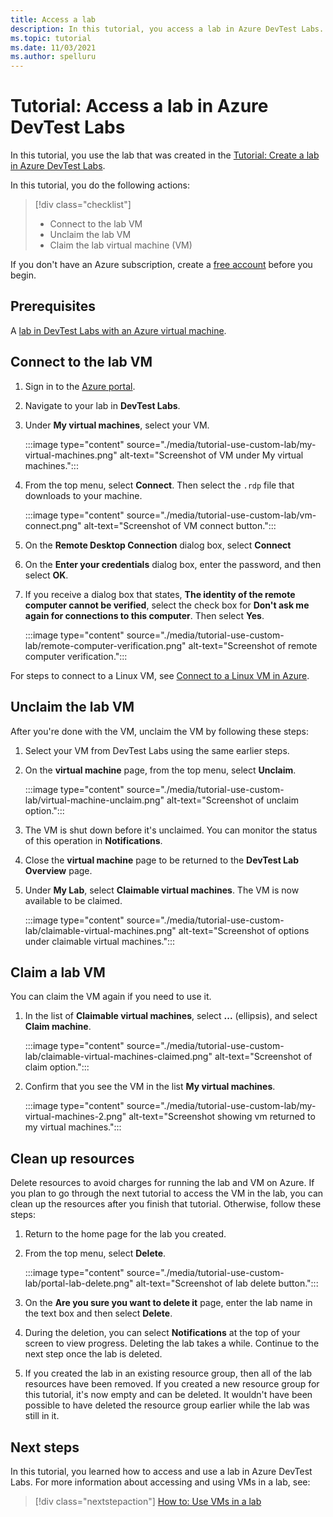 ```yaml
---
title: Access a lab
description: In this tutorial, you access a lab in Azure DevTest Labs. You use a virtual machine, unclaim it, and then claim it.
ms.topic: tutorial
ms.date: 11/03/2021
ms.author: spelluru
---
```


# Tutorial: Access a lab in Azure DevTest Labs

In this tutorial, you use the lab that was created in the [Tutorial: Create a lab in Azure DevTest Labs](tutorial-create-custom-lab.md).

In this tutorial, you do the following actions:

> [!div class="checklist"]
> * Connect to the lab VM
> * Unclaim the lab VM
> * Claim the lab virtual machine (VM)

If you don't have an Azure subscription, create a [free account](https://azure.microsoft.com/free/?WT.mc_id=A261C142F) before you begin.

## Prerequisites

A [lab in DevTest Labs with an Azure virtual machine](tutorial-create-custom-lab.md).

## Connect to the lab VM

1. Sign in to the [Azure portal](https://portal.azure.com).

1. Navigate to your lab in **DevTest Labs**.

1. Under **My virtual machines**, select your VM.

    :::image type="content" source="./media/tutorial-use-custom-lab/my-virtual-machines.png" alt-text="Screenshot of VM under My virtual machines.":::

1. From the top menu, select **Connect**. Then select the `.rdp` file that downloads to your machine.

    :::image type="content" source="./media/tutorial-use-custom-lab/vm-connect.png" alt-text="Screenshot of VM connect button.":::

1. On the **Remote Desktop Connection** dialog box, select **Connect**

1. On the **Enter your credentials** dialog box, enter the password, and then select **OK**.

1. If you receive a dialog box that states, **The identity of the remote computer cannot be verified**, select the check box for **Don't ask me again for connections to this computer**. Then select **Yes**.

    :::image type="content" source="./media/tutorial-use-custom-lab/remote-computer-verification.png" alt-text="Screenshot of remote computer verification.":::

For steps to connect to a Linux VM, see [Connect to a Linux VM in Azure](../virtual-machines/linux/use-remote-desktop.md). 

## Unclaim the lab VM

After you're done with the VM, unclaim the VM by following these steps: 

1. Select your VM from DevTest Labs using the same earlier steps.

1. On the **virtual machine** page, from the top menu, select **Unclaim**. 

    :::image type="content" source="./media/tutorial-use-custom-lab/virtual-machine-unclaim.png" alt-text="Screenshot of unclaim option.":::

1. The VM is shut down before it's unclaimed. You can monitor the status of this operation in **Notifications**.

1. Close the **virtual machine** page to be returned to the **DevTest Lab Overview** page.

1. Under **My Lab**, select **Claimable virtual machines**. The VM is now available to be claimed.

    :::image type="content" source="./media/tutorial-use-custom-lab/claimable-virtual-machines.png" alt-text="Screenshot of options under claimable virtual machines.":::

## Claim a lab VM

You can claim the VM again if you need to use it.

1. In the list of **Claimable virtual machines**, select **...** (ellipsis), and select **Claim machine**.

    :::image type="content" source="./media/tutorial-use-custom-lab/claimable-virtual-machines-claimed.png" alt-text="Screenshot of claim option.":::

1. Confirm that you see the VM in the list **My virtual machines**.

    :::image type="content" source="./media/tutorial-use-custom-lab/my-virtual-machines-2.png" alt-text="Screenshot showing vm returned to my virtual machines.":::

## Clean up resources

Delete resources to avoid charges for running the lab and VM on Azure. If you plan to go through the next tutorial to access the VM in the lab, you can clean up the resources after you finish that tutorial. Otherwise, follow these steps: 

1. Return to the home page for the lab you created.

1. From the top menu, select **Delete**.

   :::image type="content" source="./media/tutorial-use-custom-lab/portal-lab-delete.png" alt-text="Screenshot of lab delete button.":::

1. On the **Are you sure you want to delete it** page, enter the lab name in the text box and then select **Delete**.

1. During the deletion, you can select **Notifications** at the top of your screen to view progress. Deleting the lab takes a while. Continue to the next step once the lab is deleted.

1. If you created the lab in an existing resource group, then all of the lab resources have been removed. If you created a new resource group for this tutorial, it's now empty and can be deleted. It wouldn't have been possible to have deleted the resource group earlier while the lab was still in it.
    
## Next steps

In this tutorial, you learned how to access and use a lab in Azure DevTest Labs. For more information about accessing and using VMs in a lab, see:

> [!div class="nextstepaction"]
> [How to: Use VMs in a lab](devtest-lab-add-vm.md)
